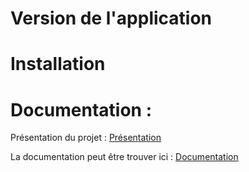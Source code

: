 # Version de l'application

# Installation

# Documentation :
Présentation du projet :
[Présentation](./Présentation.md)

La documentation peut être trouver ici :
[Documentation](./Documentation.md)

